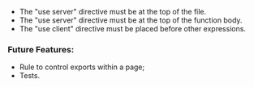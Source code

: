 - The "use server" directive must be at the top of the file.
- The "use server" directive must be at the top of the function body.
- The "use client" directive must be placed before other expressions.

### Future Features:
- Rule to control exports within a page;
- Tests.
